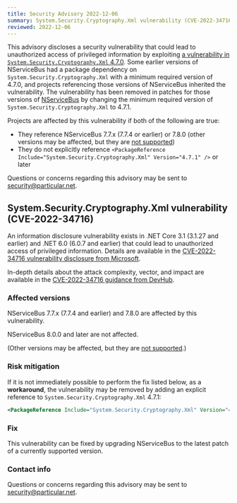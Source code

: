 ```yaml
---
title: Security Advisory 2022-12-06
summary: System.Security.Cryptography.Xml vulnerability (CVE-2022-34716) in NServiceBus
reviewed: 2022-12-06
---
```


This advisory discloses a security vulnerability that could lead to unauthorized access of privileged information by exploiting [a vulnerability in `System.Security.Cryptography.Xml` 4.7.0](https://github.com/dotnet/announcements/issues/232). Some earlier versions of NServiceBus had a package dependency on `System.Security.Cryptography.Xml` with a minimum required version of 4.7.0, and projects referencing those versions of NServiceBus inherited the vulnerability. The vulnerability has been removed in patches for those versions of [NServiceBus](/nservicebus/) by changing the minimum required version of `System.Security.Cryptography.Xml` to 4.7.1.

Projects are affected by this vulnerability if both of the following are true:

- They reference NServiceBus 7.7.x (7.7.4 or earlier) or 7.8.0 (other versions may be affected, but they are [not supported](/nservicebus/upgrades/supported-versions.md#nservicebus))
- They do not explicitly reference `<PackageReference Include="System.Security.Cryptography.Xml" Version="4.7.1" />` or later

Questions or concerns regarding this advisory may be sent to [security@particular.net](mailto://security@particular.net).

## System.Security.Cryptography.Xml vulnerability (CVE-2022-34716)

An information disclosure vulnerability exists in .NET Core 3.1 (3.1.27 and earlier) and .NET 6.0 (6.0.7 and earlier) that could lead to unauthorized access of privileged information. Details are available in the [CVE-2022-34716 vulnerability disclosure from Microsoft](https://github.com/dotnet/announcements/issues/232).

In-depth details about the attack complexity, vector, and impact are available in the [CVE-2022-34716 guidance from DevHub](https://devhub.checkmarx.com/cve-details/CVE-2022-34716/).

### Affected versions

NServiceBus 7.7.x (7.7.4 and earlier) and 7.8.0 are affected by this vulnerability.

NServiceBus 8.0.0 and later are not affected.

(Other versions may be affected, but they are [not supported](/nservicebus/upgrades/supported-versions.md#nservicebus).)

### Risk mitigation

If it is not immediately possible to perform the fix listed below, as a **workaround**, the vulnerability may be removed by adding an explicit reference to `System.Security.Cryptography.Xml` 4.7.1:

```xml
<PackageReference Include="System.Security.Cryptography.Xml" Version="4.7.1" />
```

### Fix

This vulnerability can be fixed by upgrading NServiceBus to the latest patch of a currently supported version.

### Contact info

Questions or concerns regarding this advisory may be sent to [security@particular.net](mailto://security@particular.net).
